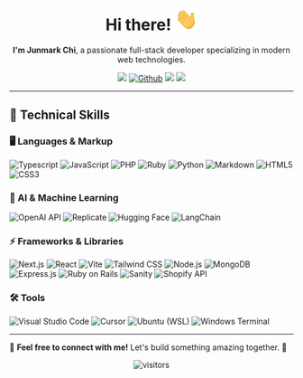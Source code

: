 <h1 align="center">Hi there! <img src="https://raw.githubusercontent.com/Junmarkchi97/Junmarkchi97/main/wave.gif" width="40px" height="40px" /></h1>

<p align="center">
  <strong>I'm Junmark Chi</strong>, a passionate full-stack developer specializing in modern web technologies.
</p>

<p align="center">
  <a href="https://www.linkedin.com/in/junmark-chi-a8196b233" target="_blank"><img src="https://img.shields.io/badge/-LinkedIn-blue?style=flat&logo=Linkedin&logoColor=white" /></a>
  <a href="https://github.com/junmarkchi97" target="_blank"><img alt="Github" src="https://img.shields.io/badge/-GitHub-181717?style=flat&logo=github&logoColor=white"/></a>
  <a href="mailto:chijunmark97@gmail.com"><img src="https://img.shields.io/badge/-Email-c14438?style=flat&logo=Gmail&logoColor=white" /></a>
  <a href="https://www.jundev.studio" target="_blank"><img src="https://img.shields.io/badge/-Portfolio-000000?style=flat&logo=google-chrome&logoColor=white" /></a>
</p>

---

## 🚀 Technical Skills

### 🖥️ Languages & Markup
![Typescript](https://img.shields.io/badge/TypeScript-007ACC?style=for-the-badge&logo=typescript&logoColor=white)
![JavaScript](https://img.shields.io/badge/JavaScript-F7DF1E?style=for-the-badge&logo=javascript&logoColor=black)
![PHP](https://img.shields.io/badge/Php-8892be?style=for-the-badge&logo=php&logoColor=white)
![Ruby](https://img.shields.io/badge/Ruby-CC342D?style=for-the-badge&logo=ruby&logoColor=white)
![Python](https://img.shields.io/badge/Python-3776AB?style=for-the-badge&logo=python&logoColor=white)
![Markdown](https://img.shields.io/badge/Markdown-000000?style=for-the-badge&logo=markdown&logoColor=white)
![HTML5](https://img.shields.io/badge/HTML5-E34F26?style=for-the-badge&logo=html5&logoColor=white)
![CSS3](https://img.shields.io/badge/CSS3-1572B6?style=for-the-badge&logo=css3&logoColor=white)

### 🤖 AI & Machine Learning
![OpenAI API](https://img.shields.io/badge/OpenAI_API-00A67E?style=for-the-badge&logo=openai&logoColor=white)
![Replicate](https://img.shields.io/badge/Replicate-1E1E1E?style=for-the-badge&logo=replicate&logoColor=white)
![Hugging Face](https://img.shields.io/badge/Hugging_Face-FFCC4D?style=for-the-badge&logo=huggingface&logoColor=black)
![LangChain](https://img.shields.io/badge/LangChain-000000?style=for-the-badge&logo=langchain&logoColor=white)

### ⚡ Frameworks & Libraries
![Next.js](https://img.shields.io/badge/Next.js-000000?style=for-the-badge&logo=next.js&logoColor=white)
![React](https://img.shields.io/badge/React-20232A?style=for-the-badge&logo=react&logoColor=61DAFB)
![Vite](https://img.shields.io/badge/Vite-646CFF?style=for-the-badge&logo=vite&logoColor=white)
![Tailwind CSS](https://img.shields.io/badge/Tailwind-38B2AC?style=for-the-badge&logo=tailwind-css&logoColor=white)
![Node.js](https://img.shields.io/badge/Node.js-339933?style=for-the-badge&logo=nodedotjs&logoColor=white)
![MongoDB](https://img.shields.io/badge/MongoDB-47A248?style=for-the-badge&logo=mongodb&logoColor=white)
![Express.js](https://img.shields.io/badge/Express-DB7093?style=for-the-badge&logo=express&logoColor=white)
![Ruby on Rails](https://img.shields.io/badge/Ruby_on_Rails-CC0000?style=for-the-badge&logo=ruby-on-rails&logoColor=white)
![Sanity](https://img.shields.io/badge/Sanity-FF2D20?style=for-the-badge&logo=sanity&logoColor=white)
![Shopify API](https://img.shields.io/badge/Shopify_API-7AB55C?style=for-the-badge&logo=shopify&logoColor=white)

### 🛠 Tools
![Visual Studio Code](https://img.shields.io/badge/VS_Code-0078D4?style=for-the-badge&logo=visual%20studio%20code&logoColor=white)
![Cursor](https://img.shields.io/badge/Cursor-000000?style=for-the-badge&logo=cursor&logoColor=white)
![Ubuntu (WSL)](https://img.shields.io/badge/Ubuntu_%28WSL%29-E95420?style=for-the-badge&logo=ubuntu&logoColor=white)
![Windows Terminal](https://img.shields.io/badge/Windows_Terminal-4D4D4D?style=for-the-badge&logo=windowsterminal&logoColor=white)

---

💬 **Feel free to connect with me!** Let's build something amazing together. 🚀


<p align="center"><img src="https://komarev.com/ghpvc/?username=Junmarkchi97" alt="visitors"> </p>
